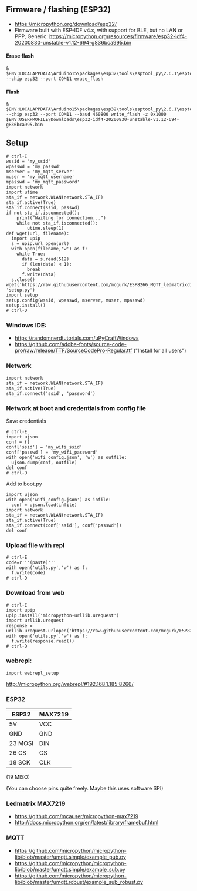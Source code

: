## Firmware / flashing (ESP32)
- https://micropython.org/download/esp32/
- Firmware built with ESP-IDF v4.x, with support for BLE, but no LAN or PPP, Generic: https://micropython.org/resources/firmware/esp32-idf4-20200830-unstable-v1.12-694-g836bca995.bin

#### Erase flash
```
& $ENV:LOCALAPPDATA\Arduino15\packages\esp32\tools\esptool_py\2.6.1\esptool.exe --chip esp32 --port COM11 erase_flash
```
#### Flash
```
& $ENV:LOCALAPPDATA\Arduino15\packages\esp32\tools\esptool_py\2.6.1\esptool.exe --chip esp32 --port COM11 --baud 460800 write_flash -z 0x1000 $ENV:USERPROFILE\Downloads\esp32-idf4-20200830-unstable-v1.12-694-g836bca995.bin
```

## Setup
```
# ctrl-E
wssid = 'my_ssid'
wpasswd = 'my_passwd'
mserver = 'my_mqtt_server'
muser = 'my_mqtt_username'
mpasswd = 'my_mqtt_password'
import network
import utime
sta_if = network.WLAN(network.STA_IF)
sta_if.active(True)
sta_if.connect(ssid, passwd)
if not sta_if.isconnected():
    print("Waiting for connection...")
    while not sta_if.isconnected():
        utime.sleep(1)
def wget(url, filename):
  import upip
  s = upip.url_open(url)
  with open(filename,'w') as f:
    while True:
      data = s.read(512)
      if (len(data) < 1):
        break
      f.write(data)
  s.close()
wget('https://raw.githubusercontent.com/mcgurk/ESP8266_MQTT_ledmatrixdisplay/master/micropython/setup.py', 'setup.py')
import setup
setup.config(wssid, wpasswd, mserver, muser, mpasswd)
setup.install()
# ctrl-D
```

### Windows IDE:
- https://randomnerdtutorials.com/uPyCraftWindows
- https://github.com/adobe-fonts/source-code-pro/raw/release/TTF/SourceCodePro-Regular.ttf ("Install for all users")

### Network
```
import network
sta_if = network.WLAN(network.STA_IF)
sta_if.active(True)
sta_if.connect('ssid', 'password')
```
### Network at boot and credentials from config file
Save credentials
```
# ctrl-E
import ujson
conf = {}
conf['ssid'] = 'my_wifi_ssid'
conf['passwd'] = 'my_wifi_password'
with open('wifi_config.json', 'w') as outfile:
  ujson.dump(conf, outfile)
del conf
# ctrl-D
```
Add to boot.py
```
import ujson
with open('wifi_config.json') as infile:
  conf = ujson.load(infile)
import network
sta_if = network.WLAN(network.STA_IF)
sta_if.active(True)
sta_if.connect(conf['ssid'], conf['passwd'])
del conf
```

### Upload file with repl
```
# ctrl-E
code=r'''(paste)'''
with open('utils.py','w') as f:
  f.write(code)
# ctrl-D
```

### Download from web
```
# ctrl-E
import upip
upip.install('micropython-urllib.urequest')
import urllib.urequest
response = urllib.urequest.urlopen('https://raw.githubusercontent.com/mcgurk/ESP8266_MQTT_ledmatrixdisplay/master/micropython/utils.py')
with open('utils.py','w') as f:
  f.write(response.read())
# ctrl-D
```

### webrepl:
```
import webrepl_setup
```
http://micropython.org/webrepl/#192.168.1.185:8266/

### ESP32
ESP32 | MAX7219
--- | ---
5V | VCC
GND	| GND
23 MOSI	| DIN
26 CS	| CS
18 SCK | CLK
(19 MISO)

(You can choose pins quite freely. Maybe this uses software SPI)

### Ledmatrix MAX7219
- https://github.com/mcauser/micropython-max7219
- http://docs.micropython.org/en/latest/library/framebuf.html

### MQTT
- https://github.com/micropython/micropython-lib/blob/master/umqtt.simple/example_pub.py
- https://github.com/micropython/micropython-lib/blob/master/umqtt.simple/example_sub.py
- https://github.com/micropython/micropython-lib/blob/master/umqtt.robust/example_sub_robust.py

